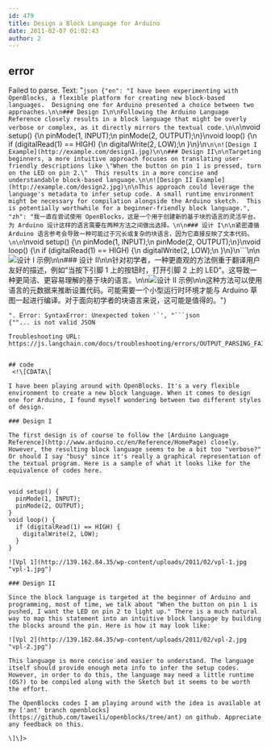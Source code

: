 ```yaml
---
id: 479
title: Design a Block Language for Arduino
date: 2011-02-07 01:02:43
author: 2
---
```

## error
Failed to parse. Text: "```json
{"en": "I have been experimenting with OpenBlocks, a flexible platform for creating new block-based languages.  Designing one for Arduino presented a choice between two approaches.\n\n### Design I\n\nFollowing the Arduino Language Reference closely results in a block language that might be overly verbose or complex, as it directly mirrors the textual code.\n\n```\nvoid setup() {\n  pinMode(1, INPUT);\n  pinMode(2, OUTPUT);\n}\nvoid loop() {\n  if (digitalRead(1) == HIGH) {\n    digitalWrite(2, LOW);\n  }\n}\n```\n\n![Design I Example](http://example.com/design1.jpg)\n\n### Design II\n\nTargeting beginners, a more intuitive approach focuses on translating user-friendly descriptions like \"When the button on pin 1 is pressed, turn on the LED on pin 2.\"  This results in a more concise and understandable block-based language.\n\n![Design II Example](http://example.com/design2.jpg)\n\nThis approach could leverage the language's metadata to infer setup code. A small runtime environment might be necessary for compilation alongside the Arduino sketch.  This is potentially worthwhile for a beginner-friendly block language.", "zh": "我一直在尝试使用 OpenBlocks，这是一个用于创建新的基于块的语言的灵活平台。为 Arduino 设计这样的语言需要在两种方法之间做出选择。\n\n### 设计 I\n\n紧密遵循 Arduino 语言参考会导致一种可能过于冗长或复杂的块语言，因为它直接反映了文本代码。\n\n```\nvoid setup() {\n  pinMode(1, INPUT);\n  pinMode(2, OUTPUT);\n}\nvoid loop() {\n  if (digitalRead(1) == HIGH) {\n    digitalWrite(2, LOW);\n  }\n}\n```\n\n![设计 I 示例](http://example.com/design1.jpg)\n\n### 设计 II\n\n针对初学者，一种更直观的方法侧重于翻译用户友好的描述，例如“当按下引脚 1 上的按钮时，打开引脚 2 上的 LED”。这导致一种更简洁、更容易理解的基于块的语言。\n\n![设计 II 示例](http://example.com/design2.jpg)\n\n这种方法可以使用语言的元数据来推断设置代码。可能需要一个小型运行时环境才能与 Arduino 草图一起进行编译。对于面向初学者的块语言来说，这可能是值得的。"}
```
". Error: SyntaxError: Unexpected token '`', "```json
{""... is not valid JSON

Troubleshooting URL: https://js.langchain.com/docs/troubleshooting/errors/OUTPUT_PARSING_FAILURE/


## code
 <!\[CDATA\[

I have been playing around with OpenBlocks. It's a very flexible environment to create a new block language. When it comes to design one for Arduino, I found myself wondering between two different styles of design. 

### Design I

The first design is of course to follow the [Arduino Language Reference](http://www.arduino.cc/en/Reference/HomePage) closely. However, the resulting block language seems to be a bit too "verbose?" Or should I say "busy" since it's really a graphical representation of the textual program. Here is a sample of what it looks like for the equivalence of codes here.


void setup() {
  pinMode(1, INPUT);
  pinMode(2, OUTPUT);
}
void loop() {
  if (digitalRead(1) == HIGH) {
    digitalWrite(2, LOW);
  }
}

![Vpl 1](http://139.162.84.35/wp-content/uploads/2011/02/vpl-1.jpg "vpl-1.jpg") 

### Design II

Since the block language is targeted at the beginner of Arduino and programming, most of time, we talk about "When the button on pin 1 is pushed, I want the LED on pin 2 to light up." There is a much natural way to map this statement into an intuitive block language by building the blocks around the pin. Here is how it may look like:

![Vpl 2](http://139.162.84.35/wp-content/uploads/2011/02/vpl-2.jpg "vpl-2.jpg") 

This language is more concise and easier to understand. The language itself should provide enough meta info to infer the setup codes. However, in order to do this, the language may need a little runtime (OS?) to be compiled along with the Sketch but it seems to be worth the effort. 

The OpenBlocks codes I am playing around with the idea is available at my ['ant' branch openblocks](https://github.com/taweili/openblocks/tree/ant) on github. Appreciate any feedback on this. 

\]\]> 
